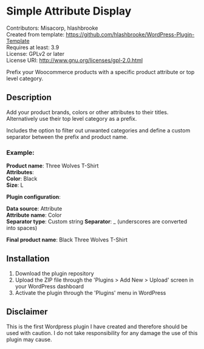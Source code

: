 # Simple Attribute Display
Contributors: Misacorp, hlashbrooke  
Created from template: https://github.com/hlashbrooke/WordPress-Plugin-Template  
Requires at least: 3.9  
License: GPLv2 or later  
License URI: http://www.gnu.org/licenses/gpl-2.0.html  

Prefix your Woocommerce products with a specific product attribute or top level category.

## Description

Add your product brands, colors or other attributes to their titles. Alternatively use their top level category as a prefix. 

Includes the option to filter out unwanted categories and define a custom separator between the prefix and product name.

### Example:
**Product name**: Three Wolves T-Shirt  
**Attributes**:  
**Color**: Black  
**Size**: L  

**Plugin configuration**:

**Data source**: Attribute  
**Attribute name**: Color  
**Separator type**: Custom string
**Separator**: _ (underscores are converted into spaces)

**Final product name**: Black Three Wolves T-Shirt

## Installation

1. Download the plugin repository
1. Upload the ZIP file through the 'Plugins > Add New > Upload' screen in your WordPress dashboard
1. Activate the plugin through the 'Plugins' menu in WordPress

## Disclaimer

This is the first Wordpress plugin I have created and therefore should be used with caution. I do not take responsibility for any damage the use of this plugin may cause.